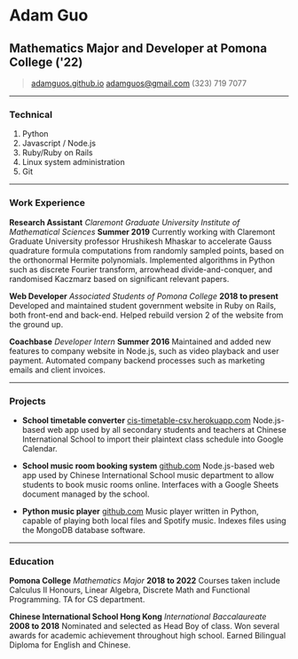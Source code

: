 # Adam Guo
## Mathematics Major and Developer at Pomona College ('22)

> [adamguos.github.io](http://adamguos.github.io)
> [adamguos@gmail.com](mailto:adamguos@gmail.com)
> (323) 719 7077

------

### Technical

1. Python
2. Javascript / Node.js
3. Ruby/Ruby on Rails
4. Linux system administration
5. Git

------

### Work Experience

**Research Assistant** *Claremont Graduate University Institute of Mathematical Sciences* __Summer 2019__
	Currently working with Claremont Graduate University professor Hrushikesh Mhaskar to accelerate Gauss quadrature formula computations from randomly sampled points, based on the orthonormal Hermite polynomials.
	Implemented algorithms in Python such as discrete Fourier transform, arrowhead divide-and-conquer, and randomised Kaczmarz based on significant relevant papers.

**Web Developer** *Associated Students of Pomona College* __2018 to present__
	Developed and maintained student government website in Ruby on Rails, both front-end and back-end.
	Helped rebuild version 2 of the website from the ground up.

**Coachbase** *Developer Intern* __Summer 2016__
	Maintained and added new features to company website in Node.js, such as video playback and user payment.
	Automated company backend processes such as marketing emails and client invoices.

------

### Projects

* **School timetable converter**
	<a href=http://www.cis-timetable-csv.herokuapp.com class=not-printed>cis-timetable-csv.herokuapp.com</a>
	Node.js-based web app used by all secondary students and teachers at Chinese International School to import their plaintext class schedule into Google Calendar.

* **School music room booking system**
	<a href=https://github.com/adamguos/music-room-booking class=not-printed>github.com</a>
	Node.js-based web app used by Chinese International School music department to allow students to book music rooms online. Interfaces with a Google Sheets document managed by the school.

* **Python music player**
	<a href=https://github.com/adamguos/dd-music-player class=not-printed>github.com</a>
	Music player written in Python, capable of playing both local files and Spotify music. Indexes files using the MongoDB database software.

------

### Education

**Pomona College** *Mathematics Major* __2018 to 2022__
	Courses taken include Calculus II Honours, Linear Algebra, Discrete Math and Functional Programming. TA for CS department.

**Chinese International School Hong Kong** *International Baccalaureate* __2008 to 2018__
	Nominated and selected as Head Boy of class. Won several awards for academic achievement throughout high school. Earned Bilingual Diploma for English and Chinese.
